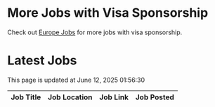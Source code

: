 # More Jobs with Visa Sponsorship

Check out [Europe Jobs](https://github.com/sureshparimi/europejobs#latest-jobs) for more jobs with visa sponsorship.

# Latest Jobs

This page is updated at June 12, 2025 01:56:30

| Job Title | Job Location | Job Link | Job Posted |
| --- | --- | --- | --- |
